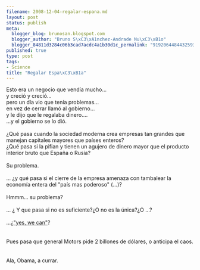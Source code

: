 ```yaml
--- 
filename: 2008-12-04-regalar-espana.md
layout: post
status: publish
meta: 
  blogger_blog: brunosan.blogspot.com
  blogger_author: "Bruno S\xC3\xA1nchez-Andrade Nu\xC3\xB1o"
  blogger_84811d3284c06b3cad7acdc4a1b30d1c_permalink: "9192064484432593909"
published: true
type: post
tags: 
- Science
title: "Regalar Espa\xC3\xB1a"
---
```

Esto era un negocio que vendía mucho...<br />y creció y creció...<br />pero un día vio que tenía problemas...<br />en vez de cerrar llamó al gobierno...<br />y le dijo que le regalaba dinero....<br />...y el gobierno se lo dió.<br /><br />¿Qué pasa cuando la sociedad moderna crea empresas tan grandes que manejan capitales mayores que países enteros? <br />¿Qué pasa si la pifian y tienen un agujero de dinero mayor que el producto interior bruto que <a>España o Rusia</a>?<br /><br />Su problema.<br /><br />... ¿y qué pasa si el cierre de la empresa amenaza con tambalear la economía entera del "país mas poderoso" (...)?<br /><br />Hmmm... su problema?<br /><br />... ¿ Y que pasa si no es suficiente?¿O no es la única?¿O ...?<br /><br />...¿<a href="https://donate.barackobama.com/page/contribute/dnc08splashnd">"yes, we can"</a>?<br /><br /><br />Pues pasa que general Motors pide 2 billones de dólares, o anticipa el caos.<br /><br /><br />Ala, Obama, a currar.
